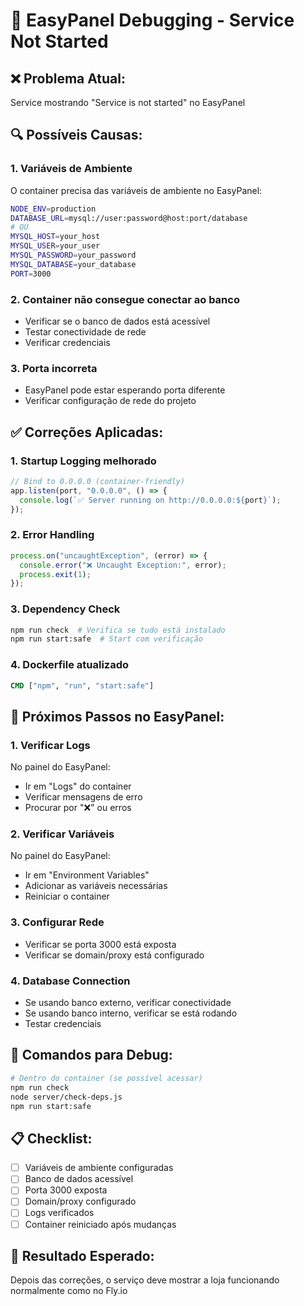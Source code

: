 # 🚨 EasyPanel Debugging - Service Not Started

## ❌ Problema Atual:

Service mostrando "Service is not started" no EasyPanel

## 🔍 Possíveis Causas:

### 1. **Variáveis de Ambiente**

O container precisa das variáveis de ambiente no EasyPanel:

```bash
NODE_ENV=production
DATABASE_URL=mysql://user:password@host:port/database
# OU
MYSQL_HOST=your_host
MYSQL_USER=your_user
MYSQL_PASSWORD=your_password
MYSQL_DATABASE=your_database
PORT=3000
```

### 2. **Container não consegue conectar ao banco**

- Verificar se o banco de dados está acessível
- Testar conectividade de rede
- Verificar credenciais

### 3. **Porta incorreta**

- EasyPanel pode estar esperando porta diferente
- Verificar configuração de rede do projeto

## ✅ Correções Aplicadas:

### 1. **Startup Logging melhorado**

```typescript
// Bind to 0.0.0.0 (container-friendly)
app.listen(port, "0.0.0.0", () => {
  console.log(`✅ Server running on http://0.0.0.0:${port}`);
});
```

### 2. **Error Handling**

```typescript
process.on("uncaughtException", (error) => {
  console.error("❌ Uncaught Exception:", error);
  process.exit(1);
});
```

### 3. **Dependency Check**

```bash
npm run check  # Verifica se tudo está instalado
npm run start:safe  # Start com verificação
```

### 4. **Dockerfile atualizado**

```dockerfile
CMD ["npm", "run", "start:safe"]
```

## 🚀 Próximos Passos no EasyPanel:

### 1. **Verificar Logs**

No painel do EasyPanel:

- Ir em "Logs" do container
- Verificar mensagens de erro
- Procurar por "❌" ou erros

### 2. **Verificar Variáveis**

No painel do EasyPanel:

- Ir em "Environment Variables"
- Adicionar as variáveis necessárias
- Reiniciar o container

### 3. **Configurar Rede**

- Verificar se porta 3000 está exposta
- Verificar se domain/proxy está configurado

### 4. **Database Connection**

- Se usando banco externo, verificar conectividade
- Se usando banco interno, verificar se está rodando
- Testar credenciais

## 🔧 Comandos para Debug:

```bash
# Dentro do container (se possível acessar)
npm run check
node server/check-deps.js
npm run start:safe
```

## 📋 Checklist:

- [ ] Variáveis de ambiente configuradas
- [ ] Banco de dados acessível
- [ ] Porta 3000 exposta
- [ ] Domain/proxy configurado
- [ ] Logs verificados
- [ ] Container reiniciado após mudanças

## 🎯 Resultado Esperado:

Depois das correções, o serviço deve mostrar a loja funcionando normalmente como no Fly.io
